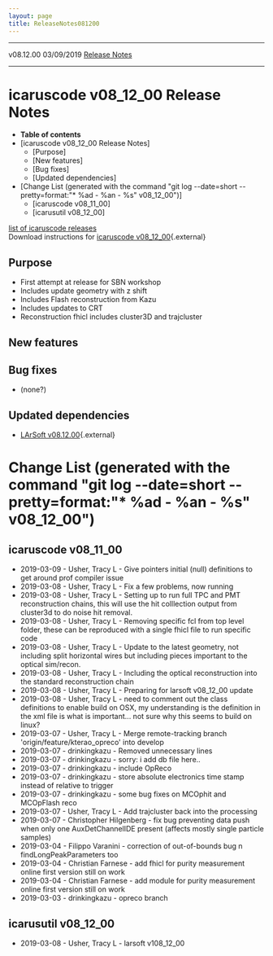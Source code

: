 ```yaml
---
layout: page
title: ReleaseNotes081200
---
```


  ----------- ------------ -- -- ------------------------------------------------------
  v08.12.00   03/09/2019         [Release Notes](ReleaseNotes081200.html)
  ----------- ------------ -- -- ------------------------------------------------------



icaruscode v08\_12\_00 Release Notes
==========================================================================================

-   **Table of contents**
-   [icaruscode v08\_12\_00 Release
    Notes]
    -   [Purpose]
    -   [New features]
    -   [Bug fixes]
    -   [Updated dependencies]
-   [Change List (generated with the command \"git log \--date=short
    \--pretty=format:\"\* %ad - %an - %s\"
    v08\_12\_00\")]
    -   [icaruscode v08\_11\_00]
    -   [icarusutil v08\_12\_00]

[list of icaruscode
releases](List_of_ICARUS_code_releases.html)\
Download instructions for [icaruscode
v08\_12\_00](http://scisoft.fnal.gov/scisoft/bundles/sbnd/v08_12_00/icaruscode-v08_12_00.html){.external}



Purpose
----------------------------------

-   First attempt at release for SBN workshop
-   Includes update geometry with z shift
-   Includes Flash reconstruction from Kazu
-   Includes updates to CRT
-   Reconstruction fhicl includes cluster3D and trajcluster



New features
--------------------------------------------



Bug fixes
--------------------------------------

-   (none?)



Updated dependencies
------------------------------------------------------------

-   [LArSoft
    v08.12.00](https://cdcvs.fnal.gov/redmine/projects/larsoft/wiki/ReleaseNotes081200){.external}



Change List (generated with the command \"git log \--date=short \--pretty=format:\"\* %ad - %an - %s\" v08\_12\_00\")
================================================================================================================================================================================================================================



icaruscode v08\_11\_00
--------------------------------------------------------------

-   2019-03-09 - Usher, Tracy L - Give pointers initial (null)
    definitions to get around prof compiler issue
-   2019-03-08 - Usher, Tracy L - Fix a few problems, now running
-   2019-03-08 - Usher, Tracy L - Setting up to run full TPC and PMT
    reconstruction chains, this will use the hit colllection output from
    cluster3d to do noise hit removal.
-   2019-03-08 - Usher, Tracy L - Removing specific fcl from top level
    folder, these can be reproduced with a single fhicl file to run
    specific code
-   2019-03-08 - Usher, Tracy L - Update to the latest geometry, not
    including split horizontal wires but including pieces important to
    the optical sim/recon.
-   2019-03-08 - Usher, Tracy L - Including the optical reconstruction
    into the standard reconstruction chain
-   2019-03-08 - Usher, Tracy L - Preparing for larsoft v08\_12\_00
    update
-   2019-03-08 - Usher, Tracy L - need to comment out the class
    definitions to enable build on OSX, my understanding is the
    definition in the xml file is what is important\... not sure why
    this seems to build on linux?
-   2019-03-07 - Usher, Tracy L - Merge remote-tracking branch
    \'origin/feature/kterao\_opreco\' into develop
-   2019-03-07 - drinkingkazu - Removed unnecessary lines
-   2019-03-07 - drinkingkazu - sorry: i add db file here..
-   2019-03-07 - drinkingkazu - include OpReco
-   2019-03-07 - drinkingkazu - store absolute electronics time stamp
    instead of relative to trigger
-   2019-03-07 - drinkingkazu - some bug fixes on MCOphit and MCOpFlash
    reco
-   2019-03-07 - Usher, Tracy L - Add trajcluster back into the
    processing
-   2019-03-07 - Christopher Hilgenberg - fix bug preventing data push
    when only one AuxDetChannelIDE present (affects mostly single
    particle samples)
-   2019-03-04 - Filippo Varanini - correction of out-of-bounds bug n
    findLongPeakParameters too
-   2019-03-04 - Christian Farnese - add fhicl for purity measurement
    online first version still on work
-   2019-03-04 - Christian Farnese - add module for purity measurement
    online first version still on work
-   2019-03-03 - drinkingkazu - opreco branch



icarusutil v08\_12\_00
--------------------------------------------------------------

-   2019-03-08 - Usher, Tracy L - larsoft v108\_12\_00
